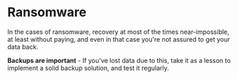 # Ransomware

In the cases of ransomware, recovery at most of the times near-impossible, at least without paying, and even in that case you're not assured to get your data back.

**Backups are important** - If you've lost data due to this, take it as a lesson to implement a solid backup solution, and test it regularly.
